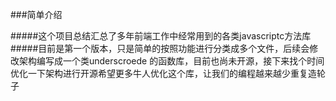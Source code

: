 ###简单介绍

#####这个项目总结汇总了多年前端工作中经常用到的各类javascriptc方法库
#####目前是第一个版本，只是简单的按照功能进行分类成多个文件，后续会修改架构编写成一个类underscroede 的函数库，目前也尚未开源，接下来找个时间优化一下架构进行开源希望更多牛人优化这个库，让我们的编程越来越少重复造轮子